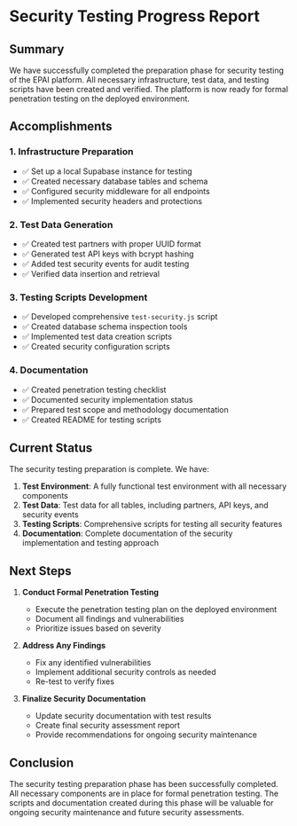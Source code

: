 # Security Testing Progress Report

## Summary

We have successfully completed the preparation phase for security testing of the EPAI platform. All necessary infrastructure, test data, and testing scripts have been created and verified. The platform is now ready for formal penetration testing on the deployed environment.

## Accomplishments

### 1. Infrastructure Preparation

- ✅ Set up a local Supabase instance for testing
- ✅ Created necessary database tables and schema
- ✅ Configured security middleware for all endpoints
- ✅ Implemented security headers and protections

### 2. Test Data Generation

- ✅ Created test partners with proper UUID format
- ✅ Generated test API keys with bcrypt hashing
- ✅ Added test security events for audit testing
- ✅ Verified data insertion and retrieval

### 3. Testing Scripts Development

- ✅ Developed comprehensive `test-security.js` script
- ✅ Created database schema inspection tools
- ✅ Implemented test data creation scripts
- ✅ Created security configuration scripts

### 4. Documentation

- ✅ Created penetration testing checklist
- ✅ Documented security implementation status
- ✅ Prepared test scope and methodology documentation
- ✅ Created README for testing scripts

## Current Status

The security testing preparation is complete. We have:

1. **Test Environment**: A fully functional test environment with all necessary components
2. **Test Data**: Test data for all tables, including partners, API keys, and security events
3. **Testing Scripts**: Comprehensive scripts for testing all security features
4. **Documentation**: Complete documentation of the security implementation and testing approach

## Next Steps

1. **Conduct Formal Penetration Testing**
   - Execute the penetration testing plan on the deployed environment
   - Document all findings and vulnerabilities
   - Prioritize issues based on severity

2. **Address Any Findings**
   - Fix any identified vulnerabilities
   - Implement additional security controls as needed
   - Re-test to verify fixes

3. **Finalize Security Documentation**
   - Update security documentation with test results
   - Create final security assessment report
   - Provide recommendations for ongoing security maintenance

## Conclusion

The security testing preparation phase has been successfully completed. All necessary components are in place for formal penetration testing. The scripts and documentation created during this phase will be valuable for ongoing security maintenance and future security assessments. 